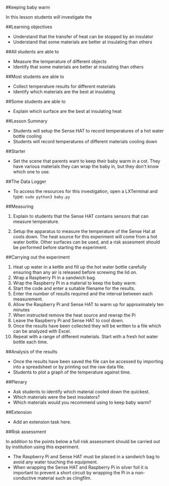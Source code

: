 #Keeping baby warm

In this lesson students will investigate the 

##Learning objectives

- Understand that the transfer of heat can be stopped by an insulator
- Understand that some materials are better at insulating than others


##All students are able to

- Measure the temperature of different objects 
- Identify that some materials are better at insulating than others

##Most students are able to

- Collect temperature results for different materials
- Identify which materials are the best at insulating

##Some students are able to

- Explain which surface are the best at insulating heat

##Lesson Summary

- Students will setup the Sense HAT to record temperatures of a hot water bottle cooling
- Students will record temperatures of different materials cooling down

##Starter

- Set the scene that parents want to keep their baby warm in a cot. They have various materials they can wrap the baby in, but they don't know which one to use.


##The Data Logger

- To access the resources for this investigation, open a LXTerminal and type: `sudo python3 baby.py`

##Measuring 

1. Explain to students that the Sense HAT contains sensors that can measure temperature.

1. Setup the apparatus to measure the temperature of the Sense Hat at cools down. The heat source for this experiment will come from a hot water bottle. Other surfaces can be used, and a risk assesment should be performed before starting the experiment.

##Carrying out the experiment

1. Heat up water in a kettle and fill up the hot water bottle carefully ensuring than any air is released before screwing the lid on.
1. Wrap a Raspberry Pi in a sandwich bag.
1. Wrap the Raspberry Pi in a material to keep the baby warm.
1. Start the code and enter a suitable filename for the results.
1. Enter the number of results required and the interval between each measurement.
1. Allow the Raspberry Pi and Sense HAT to warm up for approximately ten minutes
1. When instructed remove the heat source and rewrap the Pi
1. Leave the Raspberry Pi and Sense HAT to cool down.
1. Once the results have been collected they will be written to a file which can be analyzed with Excel.
1. Repeat with a range of different materials. Start with a fresh hot water bottle each time.

##Analysis of the results

- Once the results have been saved the file can be accessed by importing into a spreadsheet or by printing out the raw data file.
- Students to plot a graph of the temperature against time.

##Plenary

- Ask students to identify which material cooled down the quickest.
- Which materials were the best insulators?
- Which materials would you recommend using to keep baby warm?

##Extension

- Add an extension task here.

##Risk assessment

In addition to the points below a full risk assessment should be carried out by institution using this experiment.

- The Raspberry Pi and Sense HAT must be placed in a sandwich bag to avoid any water touching the equipment.
- When wrapping the Sense HAT and Raspberry Pi in silver foil it is important to prevent a short circuit by wrapping the Pi in a non-conductive material such as clingfilm.
